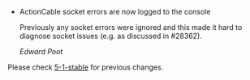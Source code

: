 *   ActionCable socket errors are now logged to the console

    Previously any socket errors were ignored and this made it hard to diagnose socket issues (e.g. as discussed in #28362).

    *Edward Poot*
    
Please check [5-1-stable](https://github.com/rails/rails/blob/5-1-stable/actioncable/CHANGELOG.md) for previous changes.
